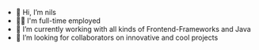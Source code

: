 - 👋 Hi, I’m nils
- 🧑‍💻 I'm full-time employed
- 🌱 I’m currently working with all kinds of Frontend-Frameworks and Java
- 💞️ I’m looking for collaborators on innovative and cool projects

<!---
nile4000/nile4000 is a ✨ special ✨ repository because its `README.md` (this file) appears on your GitHub profile.
You can click the Preview link to take a look at your changes.
--->
